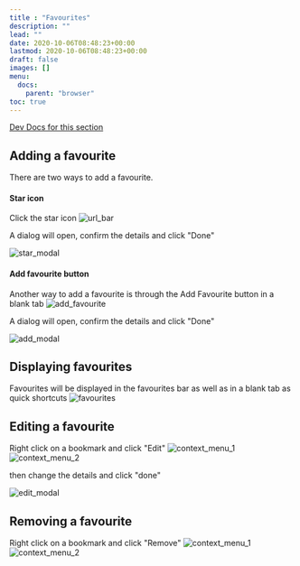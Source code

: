 ```yaml
---
title : "Favourites"
description: ""
lead: ""
date: 2020-10-06T08:48:23+00:00
lastmod: 2020-10-06T08:48:23+00:00
draft: false
images: []
menu:
  docs:
    parent: "browser"
toc: true
---
```


[Dev Docs for this section](/dev_guide/browser/favourites/)

## Adding a favourite

There are two ways to add a favourite.

#### Star icon

Click the star icon
![url_bar](/images/browser/url_bar.png)

A dialog will open, confirm the details and click "Done"

![star_modal](/images/browser/star_modal.png)

#### Add favourite button

Another way to add a favourite is through the Add Favourite button in a blank tab
![add_favourite](/images/browser/add_favourite.png)

A dialog will open, confirm the details and click "Done"

![add_modal](/images/browser/add_modal.png)

## Displaying favourites

Favourites will be displayed in the favourites bar as well as in a blank tab as quick shortcuts
![favourites](/images/browser/favourites.png)

## Editing a favourite

Right click on a bookmark and click "Edit"
![context_menu_1](/images/browser/context_menu_1.png)
![context_menu_2](/images/browser/context_menu_2.png)

then change the details and click "done"

![edit_modal](/images/browser/edit_modal.png)

## Removing a favourite

Right click on a bookmark and click "Remove"
![context_menu_1](/images/browser/context_menu_1.png)
![context_menu_2](/images/browser/context_menu_2.png)
